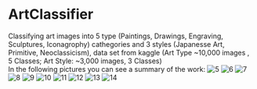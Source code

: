 # ArtClassifier
Classifying art images into 5 type (Paintings, Drawings, Engraving, Sculptures, Iconagrophy) cathegories and 3 styles (Japanesse Art, Primitive, Neoclassicism), data set from kaggle (Art Type ~10,000 images , 5 Classes; Art Style: ~3,000 images, 3 Classes) <br />
In the following pictures you can see a summary of the work:
![5](https://github.com/user-attachments/assets/98563693-a1e5-43f8-b05d-25df7cc77809)
![6](https://github.com/user-attachments/assets/9de84cd7-95f5-43a9-8c5b-0c3bd1a56bc0)
![7](https://github.com/user-attachments/assets/91e8fd66-aff8-4957-a3cd-8752b5c9cb03)
![8](https://github.com/user-attachments/assets/b11079b8-2eed-4c83-90e2-cfdadb05be56)
![9](https://github.com/user-attachments/assets/fe30847c-1a5c-437d-8f25-961b371c0a34)
![10](https://github.com/user-attachments/assets/21bae4d7-cb67-4258-9068-8896293faa26)
![11](https://github.com/user-attachments/assets/3aa77b2d-9a39-4bfb-b765-7ef25136be05)
![12](https://github.com/user-attachments/assets/932bd2be-d7a1-44af-a0b4-4f1060e82148)
![13](https://github.com/user-attachments/assets/4baf06ba-3613-447c-863d-dbdcb3848473)
![14](https://github.com/user-attachments/assets/7c534fb0-8b36-439b-9b0b-c80498500b07)
